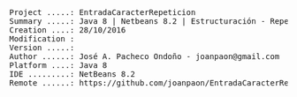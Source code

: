 <pre>

Project .....: EntradaCaracterRepeticion
Summary .....: Java 8 | Netbeans 8.2 | Estructuración - Repetición #11
Creation ....: 28/10/2016
Modification : 
Version .....: 
Author ......: José A. Pacheco Ondoño - joanpaon@gmail.com
Platform ....: Java 8
IDE .........: NetBeans 8.2
Remote ......: https://github.com/joanpaon/EntradaCaracterRepeticion.git

</pre>
